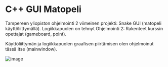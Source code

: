 # C++ GUI Matopeli
Tampereen yliopiston ohjelmointi 2 viimeinen projekti: Snake GUI (matopeli käyttöliittymällä).
Logiikkapuolen on tehnyt Ohjelmointi 2: Rakenteet kurssin opettajat (gameboard, point).

Käyttöliittymän ja logiikkapuolen graafisen piirtämisen olen ohjelmoinut tässä itse (mainwindow).


![image](https://user-images.githubusercontent.com/67522887/211578613-c4a2b9a7-cc7e-4466-9901-92036f94e43f.png)